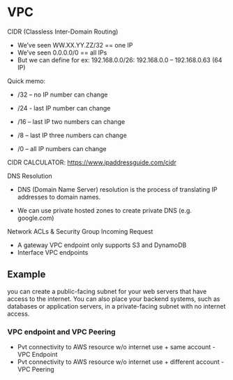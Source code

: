 # VPC

CIDR (Classless Inter-Domain Routing)

- We’ve seen WW.XX.YY.ZZ/32 == one IP  
- We’ve seen 0.0.0.0/0 == all IPs 
- But we can define for ex: 192.168.0.0/26: 192.168.0.0 – 192.168.0.63 (64 IP) 



Quick memo: 

- /32 – no IP number can change 

- /24 - last IP number can change 

- /16 – last IP two numbers can change 

- /8 – last IP three numbers can change 

- /0 – all IP numbers can change



CIDR CALCULATOR: https://www.ipaddressguide.com/cidr



DNS Resolution

- DNS (Domain Name Server) resolution is the process of translating IP addresses to domain names.

- We can use private hosted zones to create private DNS (e.g. google.com)



Network ACLs & Security Group Incoming Request

- A gateway VPC endpoint only supports S3 and DynamoDB
- Interface VPC endpoints

## Example
you can create a public-facing subnet for your web servers that have access to the internet. You can also place your backend systems, such as databases or application servers, in a private-facing subnet with no internet access.



### VPC endpoint and VPC Peering

- Pvt connectivity to AWS resource w/o internet use + same account - VPC Endpoint
- Pvt connectivity to AWS resource w/o internet use + different account - VPC Peering